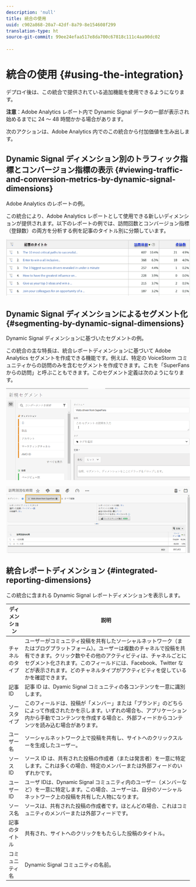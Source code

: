 ```yaml
---
description: 'null'
title: 統合の使用
uuid: c902a868-20a7-42df-8a79-8e154608f299
translation-type: ht
source-git-commit: 99ee24efaa517e8da700c67818c111c4aa90dc02

---
```



# 統合の使用 {#using-the-integration}

デプロイ後は、この統合で提供されている追加機能を使用できるようになります。

**注意**：Adobe Analytics レポート内で Dynamic Signal データの一部が表示され始めるまでに 24 ～ 48 時間かかる場合があります。

次のアクションは、Adobe Analytics 内でのこの統合から付加価値を生み出します。

## Dynamic Signal ディメンション別のトラフィック指標とコンバージョン指標の表示 {#viewing-traffic-and-conversion-metrics-by-dynamic-signal-dimensions}

Adobe Analytics のレポートの例。

この統合により、Adobe Analytics レポートとして使用できる新しいディメンションが提供されます。以下のレポートの例では、訪問回数とコンバージョン指標（登録数）の両方を分析する例を記事のタイトル別に分類しています。

![](assets/examplereport.png)

## Dynamic Signal ディメンションによるセグメント化 {#segmenting-by-dynamic-signal-dimensions}

Dynamic Signal ディメンションに基づいたセグメントの例。

この統合の主な特長は、統合レポートディメンションに基づいて Adobe Analytics セグメントを作成できる機能です。例えば、特定の VoiceStorm コミュニティからの訪問のみを含むセグメントを作成できます。これを「SuperFans からの訪問」と呼ぶこともできます。このセグメント定義は次のようになります。

![](assets/segment1.png)

![](assets/segment2.png)

## 統合レポートディメンション {#integrated-reporting-dimensions}

この統合に含まれる Dynamic Signal レポートディメンションを表示します。

| ディメンション | 説明 |
|---|---|
| チャネルのタイプ | ユーザーがコミュニティ投稿を共有したソーシャルネットワーク（またはブログプラットフォーム）。ユーザーは複数のチャネルで投稿を共有できます。クリック数やその他のアクティビティは、チャネルごとにセグメント化されます。このフィールドには、Facebook、Twitter などが表示されます。どのチャネルタイプがアクティビティを促しているかを確認できます。 |
| 記事 ID | 記事 ID は、Dyamic Signal コミュニティの各コンテンツを一意に識別します。 |
| ソースタイプ | このフィールドは、投稿が「メンバー」または「ブランド」のどちらによって作成されたかを示します。いずれの場合も、アプリケーション内から手動でコンテンツを作成する場合と、外部フィードからコンテンツを読み込む場合があります。 |
| ユーザー名 | ソーシャルネットワーク上で投稿を共有し、サイトへのクリックスルーを生成したユーザー。 |
| ソース ID | ソース ID は、共有された投稿の作成者（または発言者）を一意に特定します。これは多くの場合、特定のメンバーまたは外部フィードのいずれかです。 |
| ユーザー ID | ユーザ IDは、Dynamic Signal コミュニティ内のユーザー（メンバーなど）を一意に特定します。この場合、ユーザーは、自分のソーシャルネットワーク上の投稿を共有した人物になります。 |
| ソース名 | ソースは、共有された投稿の作成者です。ほとんどの場合、これはコミュニティのメンバーまたは外部フィードです。 |
| 記事のタイトル | 共有され、サイトへのクリックをもたらした投稿のタイトル。 |
| コミュニティ名 | Dynamic Signal コミュニティの名前。 |

